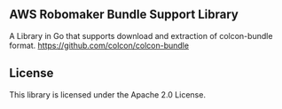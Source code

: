 ## AWS Robomaker Bundle Support Library

A Library in Go that supports download and extraction of colcon-bundle format. https://github.com/colcon/colcon-bundle

## License

This library is licensed under the Apache 2.0 License. 
